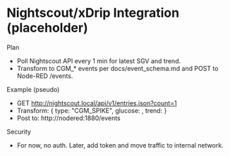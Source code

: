 # Nightscout/xDrip Integration (placeholder)

Plan
- Poll Nightscout API every 1 min for latest SGV and trend.
- Transform to CGM_* events per docs/event_schema.md and POST to Node-RED /events.

Example (pseudo)
- GET http://nightscout.local/api/v1/entries.json?count=1
- Transform: { type: "CGM_SPIKE", glucose: <sgv>, trend: <direction> }
- Post to: http://nodered:1880/events

Security
- For now, no auth. Later, add token and move traffic to internal network.
